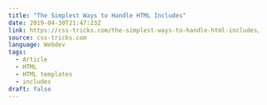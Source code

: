 ```yaml
---
title: "The Simplest Ways to Handle HTML Includes"
date: 2019-04-30T21:47:23Z
link: https://css-tricks.com/the-simplest-ways-to-handle-html-includes/
source: css-tricks.com
language: Webdev
tags:
  - Article
  - HTML
  - HTML templates
  - includes
draft: false
---
```

